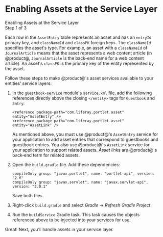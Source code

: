 # Enabling Assets at the Service Layer [](id=enabling-assets-at-the-service-layer)

<div class="learn-path-step">
    <p>Enabling Assets at the Service Layer<br>Step 1 of 3</p>
</div>

Each row in the `AssetEntry` table represents an asset and has an `entryId` 
primary key, and `classNameId` and `classPK` foreign keys. The `classNameId` 
specifies the asset's type. For example, an asset with a `classNameId` of 
`JournalArticle` means that the asset represents a web content article (in 
@product@, `JournalArticle` is the back-end name for a web content article). An 
asset's `classPK` is the primary key of the entity represented by the asset. 

Follow these steps to make @product@'s asset services available to your 
entities' service layers: 

1.  In the `guestbook-service` module's `service.xml` file, add the following 
    references directly above the closing `</entity>` tags for `Guestbook` and 
    `Entry`: 

        <reference package-path="com.liferay.portlet.asset" entity="AssetEntry" />
        <reference package-path="com.liferay.portlet.asset" entity="AssetLink" />

    As mentioned above, you must use @product@'s `AssetEntry` service for your 
    application to add asset entries that correspond to guestbooks and guestbook
    entries. You also use @product@'s `AssetLink` service for your application
    to support related assets. *Asset links* are @product@'s back-end term for
    related assets. 

2.  Open the `build.gradle` file. Add these dependencies: 

        compileOnly group: "javax.portlet", name: "portlet-api", version: "2.0"
        compileOnly group: "javax.servlet", name: "javax.servlet-api", version: "3.0.1"

    Save both files. 

3.  Right-click `build.gradle` and select *Gradle* &rarr; *Refresh Gradle
    Project*. 

4.  Run the `buildService` Gradle task. This task causes the objects referenced above
    to be injected into your services for use. 

Great! Next, you'll handle assets in your service layer. 
